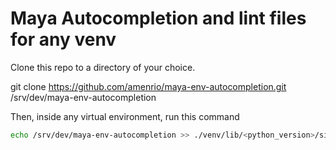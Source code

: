 # Maya Autocompletion and lint files for any venv

Clone this repo to a directory of your choice.

git clone https://github.com/amenrio/maya-env-autocompletion.git /srv/dev/maya-env-autocompletion

Then, inside any virtual environment, run this command

```bash
echo /srv/dev/maya-env-autocompletion >> ./venv/lib/<python_version>/site-packages/maya_env_autocompletion.pth
```
